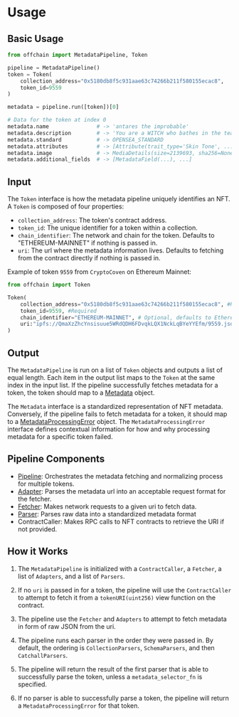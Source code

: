 # Usage

## Basic Usage

```python
from offchain import MetadataPipeline, Token

pipeline = MetadataPipeline()
token = Token(
    collection_address="0x5180db8f5c931aae63c74266b211f580155ecac8",
    token_id=9559
)

metadata = pipeline.run([token])[0]

# Data for the token at index 0
metadata.name               # -> 'antares the improbable'
metadata.description        # -> 'You are a WITCH who bathes in the tears of...'
metadata.standard           # -> OPENSEA_STANDARD
metadata.attributes         # -> [Attribute(trait_type='Skin Tone', ...]
metadata.image              # -> MediaDetails(size=2139693, sha256=None, uri='https://cryptocoven.s3.amazonaws.com/2048b255aa1d02045eef13cdd7100479.png', mime_type='image/png')
metadata.additional_fields  # -> [MetadataField(...), ...]
```

## Input

The `Token` interface is how the metadata pipeline uniquely identifies an NFT. A `Token` is composed of four properties:

- `collection_address`: The token's contract address.
- `token_id`: The unique identifier for a token within a collection.
- `chain_identifier`: The network and chain for the token. Defaults to "ETHEREUM-MAINNET" if nothing is passed in.
- `uri`: The url where the metadata information lives. Defaults to fetching from the contract directly if nothing is passed in.

Example of token `9559` from `CryptoCoven` on Ethereum Mainnet:

```python
from offchain import Token

Token(
    collection_address="0x5180db8f5c931aae63c74266b211f580155ecac8", #Required
    token_id=9559, #Required
    chain_identifier="ETHEREUM-MAINNET", # Optional, defaults to Ethereum Mainnet
    uri:"ipfs://QmaXzZhcYnsisuue5WRdQDH6FDvqkLQX1NckLqBYeYYEfm/9559.json" # Optional, defaults to requesting the URI from the contract directly
)
```

## Output

The `MetadataPipeline` is run on a list of `Token` objects and outputs a list of equal length.
Each item in the output list maps to the `Token` at the same index in the input list.
If the pipeline successfully fetches metadata for a token, the token should map to a [Metadata](../models/metadata.md) object.

The `Metadata` interface is a standardized representation of NFT metadata. Conversely, if the pipeline fails to fetch metadata for a token, it should map to a [MetadataProcessingError](../models/metadata_processing_error.md) object. The `MetadataProcessingError` interface defines contextual information for how and why processing metadata for a specific token failed.

## Pipeline Components

- [Pipeline](../pipeline/pipeline.md): Orchestrates the metadata fetching and normalizing process for multiple tokens.
- [Adapter](../pipeline/adapters.md): Parses the metadata url into an acceptable request format for the fetcher.
- [Fetcher](../pipeline/fetchers.md): Makes network requests to a given uri to fetch data.
- [Parser](../pipeline/parsers.md): Parses raw data into a standardized metadata format
- ContractCaller: Makes RPC calls to NFT contracts to retrieve the URI if not provided.

## How it Works

1. The `MetadataPipeline` is initialized with a `ContractCaller`, a `Fetcher`, a list of `Adapters`, and a list of `Parsers`.
2. If no `uri` is passed in for a token, the pipeline will use the `ContractCaller` to attempt to fetch it from a `tokenURI(uint256)` view function on the contract.
3. The pipeline use the `Fetcher` and `Adapters` to attempt to fetch metadata in form of raw JSON from the uri.
4. The pipeline runs each parser in the order they were passed in. By default, the ordering is `CollectionParsers`, `SchemaParsers`, and then `CatchallParsers`.
5. The pipeline will return the result of the first parser that is able to successfully parse the token, unless a `metadata_selector_fn` is specified.

6. If no parser is able to successfully parse a token, the pipeline will return a `MetadataProcessingError` for that token.
